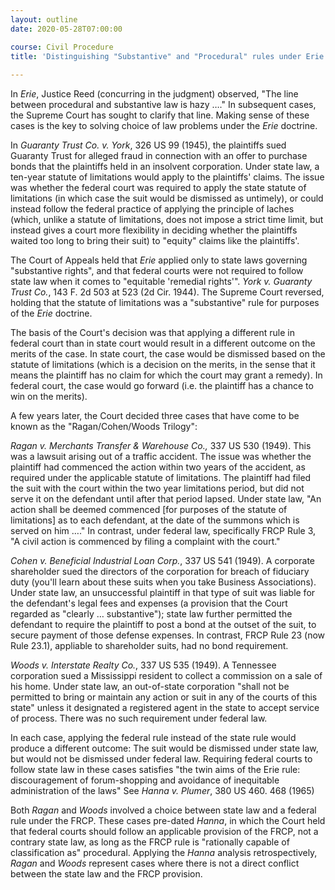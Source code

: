 ```yaml
---
layout: outline
date: 2020-05-28T07:00:00

course: Civil Procedure 
title: 'Distinguishing "Substantive" and "Procedural" rules under Erie'
    
---
```


In _Erie_, Justice Reed (concurring in the judgment) observed, "The line between procedural and substantive law is hazy …." In subsequent cases, the Supreme Court has sought to clarify that line. Making sense of these cases is the key to solving choice of law problems under the _Erie_ doctrine. 

In _Guaranty Trust Co. v. York_, 326 US 99 (1945), the plaintiffs sued Guaranty Trust for alleged fraud in connection with an offer to purchase bonds that the plaintiffs held in an insolvent corporation. Under state law, a ten-year statute of limitations would apply to the plaintiffs' claims. The issue was whether the federal court was required to apply the state statute of limitations (in which case the suit would be dismissed as untimely), or could instead follow the federal practice of applying the principle of laches (which, unlike a statute of limitations, does not impose a strict time limit, but instead gives a court more flexibility in deciding whether the plaintiffs waited too long to bring their suit) to "equity" claims like the plaintiffs'. 

The Court of Appeals held that _Erie_ applied only to state laws governing "substantive rights", and that federal courts were not required to follow state law when it comes to "equitable 'remedial rights'". _York v. Guaranty Trust Co._, 143 F. 2d 503 at 523 (2d Cir. 1944). The Supreme Court reversed, holding that the statute of limitations was a "substantive" rule for purposes of the _Erie_ doctrine. 

The basis of the Court's decision was that applying a different rule in federal court than in state court would result in a different outcome on the merits of the case. In state court, the case would be dismissed based on the statute of limitations (which is a decision on the merits, in the sense that it means the plaintiff has no claim for which the court may grant a remedy). In federal court, the case would go forward (i.e. the plaintiff has a chance to win on the merits). 

A few years later, the Court decided three cases that have come to be known as the "Ragan/Cohen/Woods Trilogy": 

_Ragan v. Merchants Transfer & Warehouse Co.,_ 337 US 530 (1949). This was a lawsuit arising out of a traffic accident. The issue was whether the plaintiff had commenced the action within two years of the accident, as required under the applicable statute of limitations. The plaintiff had filed the suit with the court within the two year limitations period, but did not serve it on the defendant until after that period lapsed. Under state law, "An action shall be deemed commenced [for purposes of the statute of limitations] as to each defendant, at the date of the summons which is served on him …." In contrast, under federal law, specifically FRCP Rule 3, "A civil action is commenced by filing a complaint with the court." 

_Cohen v. Beneficial Industrial Loan Corp._, 337 US 541 (1949). A corporate shareholder sued the directors of the corporation for breach of fiduciary duty (you'll learn about these suits when you take Business Associations). Under state law, an unsuccessful plaintiff in that type of suit was liable for the defendant's legal fees and expenses (a provision that the Court regarded as "clearly … substantive"); state law further permitted the defendant to require the plaintiff to post a bond at the outset of the suit, to secure payment of those defense expenses. In contrast, FRCP Rule 23 (now Rule 23.1), appliable to shareholder suits, had no bond requirement. 

_Woods v. Interstate Realty Co._, 337 US 535 (1949). A Tennessee corporation sued a Mississippi resident to collect a commission on a sale of his home. Under state law, an out-of-state corporation "shall not be permitted to bring or maintain any action or suit in any of the courts of this state" unless it designated a registered agent in the state to accept service of process. There was no such requirement under federal law. 

In each case, applying the federal rule instead of the state rule would produce a different outcome: The suit would be dismissed under state law, but would not be dismissed under federal law. Requiring federal courts to follow state law in these cases satisfies "the twin aims of the Erie rule: discouragement of forum-shopping and avoidance of inequitable administration of the laws" See _Hanna v. Plumer_, 380 US 460. 468 (1965) 

Both _Ragan_ and _Woods_ involved a choice between state law and a federal rule under the FRCP. These cases pre-dated _Hanna_, in which the Court held that federal courts should follow an applicable provision of the FRCP, not a contrary state law, as long as the FRCP rule is "rationally capable of classification as" procedural. Applying the _Hanna_ analysis retrospectively, _Ragan_ and _Woods_ represent cases where there is not a direct conflict between the state law and the FRCP provision. 